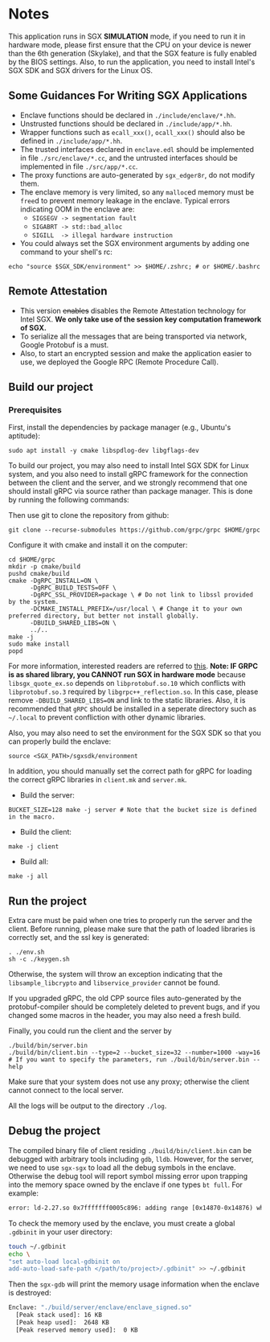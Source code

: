 # Notes

This application runs in SGX **SIMULATION** mode, if you need to run it in hardware mode, please first ensure that the CPU on your device is newer than the 6th generation (Skylake), and that the SGX feature is fully enabled by the BIOS settings. Also, to run the application, you need to install Intel's SGX SDK and SGX drivers for the Linux OS.

## Some Guidances For Writing SGX Applications

* Enclave functions should be declared in `./include/enclave/*.hh`.
* Unstrusted functions should be declared in `./include/app/*.hh`.
* Wrapper functions such as `ecall_xxx()`, `ocall_xxx()` should also be defined in `./include/app/*.hh`.
* The trusted interfaces declared in `enclave.edl` should be implemented in file `./src/enclave/*.cc`, and the untrusted interfaces should be implemented in file `./src/app/*.cc`.
* The proxy functions are auto-generated by `sgx_edger8r`, do not modify them.
* The enclave memory is very limited, so any `malloc`ed memory must be `free`d to prevent
  memory leakage in the enclave. Typical errors indicating OOM in the enclave are:
  * `SIGSEGV -> segmentation fault`
  * `SIGABRT -> std::bad_alloc`
  * `SIGILL  -> illegal hardware instruction`
* You could always set the SGX environment arguments by adding one command to your shell's rc:

```shell
echo "source $SGX_SDK/environment" >> $HOME/.zshrc; # or $HOME/.bashrc
```

## Remote Attestation

* This version <s>enables</s> disables the Remote Attestation technology for Intel SGX. **We only take use of the session key computation framework of SGX.**
* To serialize all the messages that are being transported via network, Google Protobuf is a must.
* Also, to start an encrypted session and make the application easier to use, we deployed the Google RPC (Remote Procedure Call).

## Build our project

### Prerequisites

First, install the dependencies by package manager (e.g., Ubuntu's aptitude):

```shell
sudo apt install -y cmake libspdlog-dev libgflags-dev
```

To build our project, you may also need to install Intel SGX SDK for Linux system, and you also need to install gRPC framework for the connection between the client and the server, and we strongly recommend that one should install gRPC via source rather than package manager. This is done by running the following commands:


Then use git to clone the repository from github:

```shell
git clone --recurse-submodules https://github.com/grpc/grpc $HOME/grpc
```

Configure it with cmake and install it on the computer:

```shell
cd $HOME/grpc
mkdir -p cmake/build
pushd cmake/build
cmake -DgRPC_INSTALL=ON \                
      -DgRPC_BUILD_TESTS=OFF \
      -DgRPC_SSL_PROVIDER=package \ # Do not link to libssl provided by the system.
      -DCMAKE_INSTALL_PREFIX=/usr/local \ # Change it to your own preferred directory, but better not install globally.
      -DBUILD_SHARED_LIBS=ON \
      ../..
make -j
sudo make install
popd
```

For more information, interested readers are referred to [this](https://grpc.io). **Note: IF GRPC is as shared library, you CANNOT run SGX in hardware mode** because `libsgx_quote_ex.so` depends on `libprotobuf.so.10` which conflicts with `libprotobuf.so.3` required by `libgrpc++_reflection.so`. In this case, please remove `-DBUILD_SHARED_LIBS=ON` and link to the static libraries. Also, it is recommended that `gRPC` should be installed in a seperate directory such as `~/.local` to prevent confliction with other dynamic libraries.

Also, you may also need to set the environment for the SGX SDK so that you can properly build the enclave:

```shell
source <SGX_PATH>/sgxsdk/environment
```

In addition, you should manually set the correct path for gRPC for loading the correct gRPC libraries in `client.mk` and `server.mk`.

* Build the server:

```shell
BUCKET_SIZE=128 make -j server # Note that the bucket size is defined in the macro.
```

* Build the client:

```shell
make -j client
```

* Build all:

```shell
make -j all
```

## Run the project

Extra care must be paid when one tries to properly run the server and the client. Before running, please make sure that the path of loaded libraries is correctly set, and the ssl key is generated:

```shell
. ./env.sh
sh -c ./keygen.sh
```

Otherwise, the system will throw an exception indicating that the `libsample_libcrypto` and `libservice_provider` cannot be found.

If you upgraded gRPC, the old CPP source files auto-generated by the protobuf-compiler should be completely deleted to prevent bugs, and if you changed some macros in the header, you may also need a fresh build.

Finally, you could run the client and the server by

```shell
./build/bin/server.bin
./build/bin/client.bin --type=2 --bucket_size=32 --number=1000 -way=16
# If you want to specify the parameters, run ./build/bin/server.bin --help
```

Make sure that your system does not use any proxy; otherwise the client cannot connect to the local server.

All the logs will be output to the directory `./log`.

## Debug the project

The compiled binary file of client residing `./build/bin/client.bin` can be debugged with arbitrary tools including `gdb`, `lldb`. However, for the server, we need to use `sgx-sgx` to load all the debug symbols in the enclave. Otherwise the debug tool will report symbol missing error upon trapping into the memory space owned by the enclave if one types `bt full`. For example:

```txt
error: ld-2.27.so 0x7fffffff0005c896: adding range [0x14870-0x14876) which has a base that is less than the function's low PC 0x14f60. Please file a bug and attach the file at the start of this error message
```

To check the memory used by the enclave, you must create a global `.gdbinit` in your user directory:

```sh
touch ~/.gdbinit
echo \
"set auto-load local-gdbinit on
add-auto-load-safe-path </path/to/project>/.gdbinit" >> ~/.gdbinit
```

Then the `sgx-gdb` will print the memory usage information when the enclave is destroyed:

```sh
Enclave: "./build/server/enclave/enclave_signed.so"
  [Peak stack used]: 16 KB
  [Peak heap used]:  2648 KB
  [Peak reserved memory used]:  0 KB
```
